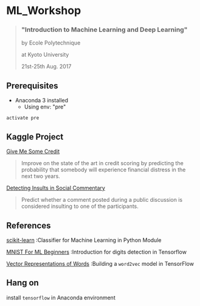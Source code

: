 # ML_Workshop
>### "Introduction to Machine Learning and Deep Learning"
>by Ecole Polytechnique 
>
>at Kyoto University
>
>21st-25th Aug. 2017

## Prerequisites
- Anaconda 3 installed
	- Using env: "pre" 

```
activate pre
```

## Kaggle Project
[Give Me Some Credit](https://www.kaggle.com/c/GiveMeSomeCredit)
> Improve on the state of the art in credit scoring by predicting the probability that somebody will experience financial distress in the next two years.

[Detecting Insults in Social Commentary](https://www.kaggle.com/c/detecting-insults-in-social-commentary)
> Predict whether a comment posted during a public discussion is considered insulting to one of the participants.

## References
[scikit-learn](http://scikit-learn.org/stable/)
:Classifier for Machine Learning in Python Module

[MNIST For ML Beginners](https://www.tensorflow.org/get_started/mnist/beginners)
:Introduction for digits detection in Tensorflow

[Vector Representations of Words](https://www.tensorflow.org/tutorials/word2vec)
:Building a `word2vec` model in TensorFlow

## Hang on
install `tensorflow` in Anaconda environment